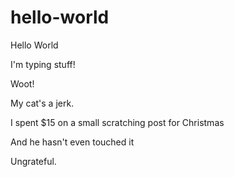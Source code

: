 # hello-world
Hello World

I'm typing stuff!

Woot!


My cat's a jerk.

I spent $15 on a small scratching post for Christmas

And he hasn't even touched it

Ungrateful.
